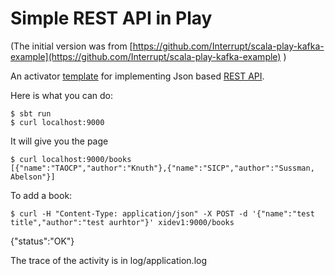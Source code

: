 
# Simple REST API in Play

(The initial version was from [https://github.com/Interrupt/scala-play-kafka-example](https://github.com/Interrupt/scala-play-kafka-example) )

An activator [template](https://typesafe.com/activator/templates) for implementing Json based [REST API](https://www.playframework.com/documentation/2.3.x/ScalaJsonHttp).


Here is what you can do:

    $ sbt run
    $ curl localhost:9000

It will give you the page

    $ curl localhost:9000/books
    [{"name":"TAOCP","author":"Knuth"},{"name":"SICP","author":"Sussman, Abelson"}]

To add a book:

    $ curl -H "Content-Type: application/json" -X POST -d '{"name":"test title","author":"test aurhtor"}' xidev1:9000/books
   ﻿{"status":"OK"}

The trace of the activity is in log/application.log 
     
    